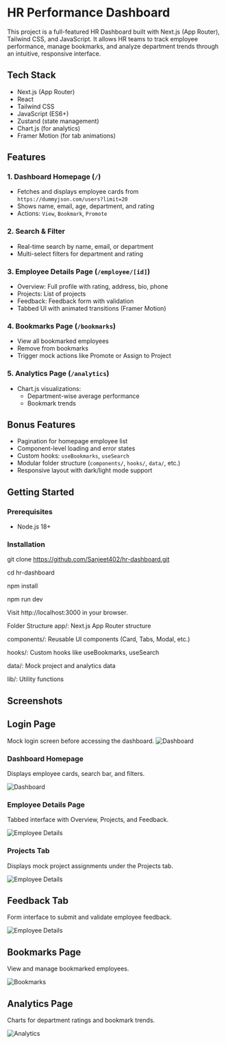 # HR Performance Dashboard

This project is a full-featured HR Dashboard built with Next.js (App Router), Tailwind CSS, and JavaScript. It allows HR teams to track employee performance, manage bookmarks, and analyze department trends through an intuitive, responsive interface.

## Tech Stack

- Next.js (App Router)
- React
- Tailwind CSS
- JavaScript (ES6+)
- Zustand (state management)
- Chart.js (for analytics)
- Framer Motion (for tab animations)

## Features

### 1. Dashboard Homepage (`/`)
- Fetches and displays employee cards from `https://dummyjson.com/users?limit=20`
- Shows name, email, age, department, and rating
- Actions: `View`, `Bookmark`, `Promote`

### 2. Search & Filter
- Real-time search by name, email, or department
- Multi-select filters for department and rating

### 3. Employee Details Page (`/employee/[id]`)
- Overview: Full profile with rating, address, bio, phone
- Projects: List of projects
- Feedback: Feedback form with validation
- Tabbed UI with animated transitions (Framer Motion)

### 4. Bookmarks Page (`/bookmarks`)
- View all bookmarked employees
- Remove from bookmarks
- Trigger mock actions like Promote or Assign to Project

### 5. Analytics Page (`/analytics`)
- Chart.js visualizations:
  - Department-wise average performance
  - Bookmark trends

## Bonus Features

- Pagination for homepage employee list
- Component-level loading and error states
- Custom hooks: `useBookmarks`, `useSearch`
- Modular folder structure (`components/`, `hooks/`, `data/`, etc.)
- Responsive layout with dark/light mode support

## Getting Started

### Prerequisites
- Node.js 18+

### Installation

git clone https://github.com/Sanjeet402/hr-dashboard.git 

cd hr-dashboard

npm install

npm run dev

Visit http://localhost:3000 in your browser.

Folder Structure
app/: Next.js App Router structure

components/: Reusable UI components (Card, Tabs, Modal, etc.)

hooks/: Custom hooks like useBookmarks, useSearch

data/: Mock project and analytics data

lib/: Utility functions

## Screenshots

## Login Page
Mock login screen before accessing the dashboard.
![Dashboard](./screenshots/login-page.png)
### Dashboard Homepage
Displays employee cards, search bar, and filters.

![Dashboard](./screenshots/dashboard-home.png)

### Employee Details Page
Tabbed interface with Overview, Projects, and Feedback.

![Employee Details](./screenshots/employee-details.png)

### Projects Tab
Displays mock project assignments under the Projects tab.

![Employee Details](./screenshots/projects-tab.png)

## Feedback Tab
Form interface to submit and validate employee feedback.

![Employee Details](./screenshots/feedback-tab.png)

## Bookmarks Page
View and manage bookmarked employees.

![Bookmarks](./screenshots/bookmarks-page.png)

## Analytics Page
Charts for department ratings and bookmark trends.

![Analytics](./screenshots/analytics-page.png)
